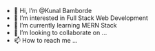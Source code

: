 - 👋 Hi, I’m @Kunal Bamborde
- 👀 I’m interested in Full Stack Web Development
- 🌱 I’m currently learning MERN Stack
- 💞️ I’m looking to collaborate on ...
- 📫 How to reach me ...

<!---
Kbamborde/Kbamborde is a ✨ special ✨ repository because its `README.md` (this file) appears on your GitHub profile.
You can click the Preview link to take a look at your changes.
--->
